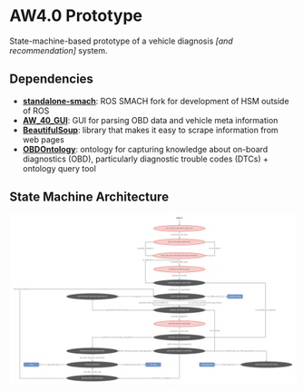 # AW4.0 Prototype

State-machine-based prototype of a vehicle diagnosis *[and recommendation]* system.

## Dependencies

- [**standalone-smach**](https://pypi.org/project/standalone-smach/): ROS SMACH fork for development of HSM outside of ROS
- [**AW_40_GUI**](https://github.com/DanielNowak98/AW_40_GUI):  GUI for parsing OBD data and vehicle meta information
- [**BeautifulSoup**](https://pypi.org/project/beautifulsoup4/): library that makes it easy to scrape information from web pages
- [**OBDOntology**](https://github.com/tbohne/OBDOntology): ontology for capturing knowledge about on-board diagnostics (OBD), particularly diagnostic trouble codes (DTCs) + ontology query tool

## State Machine Architecture

![](img/smach_v8.jpg)
